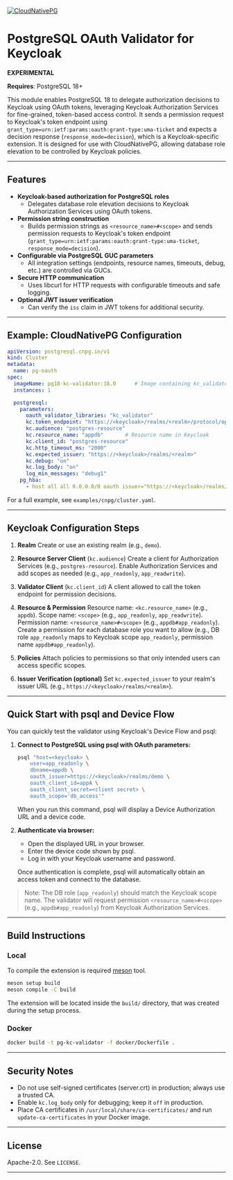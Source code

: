 [![CloudNativePG](./logo/cloudnativepg.png)](https://cloudnative-pg.io/)

# PostgreSQL OAuth Validator for Keycloak

**EXPERIMENTAL**

**Requires**: PostgreSQL 18+

This module enables PostgreSQL 18 to delegate authorization decisions to Keycloak using OAuth tokens, leveraging Keycloak Authorization Services for fine-grained, token-based access control.
It sends a permission request to Keycloak's token endpoint using `grant_type=urn:ietf:params:oauth:grant-type:uma-ticket` and expects a decision response (`response_mode=decision`), which is a Keycloak-specific extension.
It is designed for use with CloudNativePG, allowing database role elevation to be controlled by Keycloak policies.

---

## Features

- **Keycloak-based authorization for PostgreSQL roles**
  - Delegates database role elevation decisions to Keycloak Authorization Services using OAuth tokens.
- **Permission string construction**
  - Builds permission strings as `<resource_name>#<scope>` and sends permission requests to Keycloak's token endpoint (`grant_type=urn:ietf:params:oauth:grant-type:uma-ticket`, `response_mode=decision`).
- **Configurable via PostgreSQL GUC parameters**
  - All integration settings (endpoints, resource names, timeouts, debug, etc.) are controlled via GUCs.
- **Secure HTTP communication**
  - Uses libcurl for HTTP requests with configurable timeouts and safe logging.
- **Optional JWT issuer verification**
  - Can verify the `iss` claim in JWT tokens for additional security.

---

## Example: CloudNativePG Configuration

```yaml
apiVersion: postgresql.cnpg.io/v1
kind: Cluster
metadata:
  name: pg-oauth
spec:
  imageName: pg18-kc-validator:18.0      # Image containing kc_validator.so
  instances: 1

  postgresql:
    parameters:
      oauth_validator_libraries: "kc_validator"
      kc.token_endpoint: "https://<keycloak>/realms/<realm>/protocol/openid-connect/token"
      kc.audience: "postgres-resource"
      kc.resource_name: "appdb"       # Resource name in Keycloak
      kc.client_id: "postgres-resource"
      kc.http_timeout_ms: "2000"
      kc.expected_issuer: "https://<keycloak>/realms/<realm>"
      kc.debug: "on"
      kc.log_body: "on"
      log_min_messages: "debug1"
    pg_hba:
      - host all all 0.0.0.0/0 oauth issuer="https://<keycloak>/realms/<realm>" scope=db_access validator="kc_validator" delegate_ident_mapping=1
```

For a full example, see `examples/cnpg/cluster.yaml`.

---

## Keycloak Configuration Steps

1. **Realm**
   Create or use an existing realm (e.g., `demo`).

2. **Resource Server Client** (`kc.audience`)
   Create a client for Authorization Services (e.g., `postgres-resource`).
   Enable Authorization Services and add scopes as needed (e.g., `app_readonly`, `app_readwrite`).

3. **Validator Client** (`kc.client_id`)
   A client allowed to call the token endpoint for permission decisions.

4. **Resource & Permission**
   Resource name: `<kc.resource_name>` (e.g., `appdb`).
   Scope name: `<scope>` (e.g., `app_readonly`, `app_readwrite`).
   Permission name: `<resource_name>#<scope>` (e.g., `appdb#app_readonly`).
   Create a permission for each database role you want to allow (e.g., DB role `app_readonly` maps to Keycloak scope `app_readonly`, permission name `appdb#app_readonly`).

5. **Policies**
   Attach policies to permissions so that only intended users can access specific scopes.

6. **Issuer Verification (optional)**
   Set `kc.expected_issuer` to your realm's issuer URL (e.g., `https://<keycloak>/realms/<realm>`).

---

## Quick Start with psql and Device Flow

You can quickly test the validator using Keycloak's Device Flow and psql:

1. **Connect to PostgreSQL using psql with OAuth parameters:**

    ```bash
    psql "host=<keycloak> \
        user=app_readonly \
        dbname=appdb \
        oauth_issuer=https://<keycloak>/realms/demo \
        oauth_client_id=appA \
        oauth_client_secret=<client secret> \
        oauth_scope='db_access'"
    ```

    When you run this command, psql will display a Device Authorization URL and a device code.

2. **Authenticate via browser:**

    - Open the displayed URL in your browser.
    - Enter the device code shown by psql.
    - Log in with your Keycloak username and password.

    Once authentication is complete, psql will automatically obtain an access token and connect to the database.

> Note:
The DB role (`app_readonly`) should match the Keycloak scope name.
The validator will request permission `<resource_name>#<scope>` (e.g., `appdb#app_readonly`) from Keycloak Authorization Services.

---

## Build Instructions

### Local

To compile the extension is required [meson](https://mesonbuild.com/) tool.

```bash
meson setup build
meson compile -C build
```
The extension will be located inside the `build/` directory, that was
created during the setup process.

### Docker

```bash
docker build -t pg-kc-validator -f docker/Dockerfile .
```

---

## Security Notes

- Do not use self-signed certificates (server.crt) in production; always use a trusted CA.
- Enable `kc.log_body` only for debugging; keep it `off` in production.
- Place CA certificates in `/usr/local/share/ca-certificates/` and run `update-ca-certificates` in your Docker image.

---

## License

Apache-2.0. See `LICENSE`.

---
